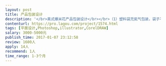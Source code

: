 ```yaml
---                
layout: post       
title: 产品包装设计           
description: '</br>美式爆米花产品包装设计</br></br>（1）塑料袋充氮气包装，袋子不透明</br>（2）美式风格，包装色彩亮眼，能够有食欲吸引眼球</br>（3）主要针对年轻人群体，产品大众化</br></br>项目具体结束时间为2月28日。</br>'     
contenturl: https://pro.lagou.com/project/1574.html      
tags: [平面设计,Photoshop,illustrator,CorelDRAW]            
salary: 3000-5000元          
publish_time: 2017-01-07 23:12:58         
review: 1600人                   
apply: 14人                   
recommend: 1人                   
time_range: 1-3个月              
---                 
```

